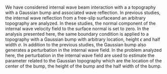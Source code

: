 We have considered internal wave beam interaction with a  a topography with a Gaussian bump and associated wave reflection. 
In previous studies, the internal wave reflection from a free-slip surfaceand an arbitrary topography are analyzed. 
In these studies, the normal component of the internal wave velocity  field to the surface normal is set to zero.
In the analysis presented here, the same boundary condition is applied to a topography with a Gaussian bump with arbitrary location, height $\epsilon$ and half width $\sigma$.
In addition to the previous studies, the Gaussian bump also generates a perturbation in the internal wave field. 
In the problem analyzed here, the perturbation in the internal wave field  are used to estimate the parameter related to the Gaussian topography which are the location of the center of the bump, the height of the bump and the half width of the bump.
